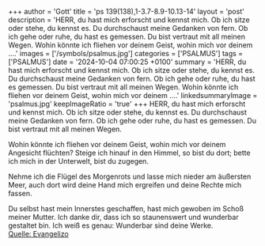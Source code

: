 +++
author = 'Gott'
title = 'ps 139(138),1-3.7-8.9-10.13-14'
layout = 'post'
description = 'HERR, du hast mich erforscht und kennst mich.  Ob ich sitze oder stehe, du kennst es. Du durchschaust meine Gedanken von fern. Ob ich gehe oder ruhe, du hast es gemessen.  Du bist vertraut mit all meinen Wegen.  Wohin könnte ich fliehen vor deinem Geist, wohin mich vor deinem ....'
images = ['/symbols/psalmus.jpg']
categories = ['PSALMUS']
tags = ['PSALMUS']
date = '2024-10-04 07:00:25 +0100'
summary = 'HERR, du hast mich erforscht und kennst mich.  Ob ich sitze oder stehe, du kennst es. Du durchschaust meine Gedanken von fern. Ob ich gehe oder ruhe, du hast es gemessen.  Du bist vertraut mit all meinen Wegen.  Wohin könnte ich fliehen vor deinem Geist, wohin mich vor deinem ....'
linkedsummaryImage = 'psalmus.jpg'
keepImageRatio = 'true'
+++
HERR, du hast mich erforscht und kennst mich. 
Ob ich sitze oder stehe, du kennst es.
Du durchschaust meine Gedanken von fern.
Ob ich gehe oder ruhe, du hast es gemessen. 
Du bist vertraut mit all meinen Wegen.

Wohin könnte ich fliehen vor deinem Geist,
wohin mich vor deinem Angesicht flüchten?
Steige ich hinauf in den Himmel, so bist du dort;
bette ich mich in der Unterwelt, bist du zugegen.<!--more-->

Nehme ich die Flügel des Morgenrots
und lasse mich nieder am äußersten Meer,
auch dort wird deine Hand mich ergreifen
und deine Rechte mich fassen.

Du selbst hast mein Innerstes geschaffen, 
hast mich gewoben im Schoß meiner Mutter.
Ich danke dir, dass ich so staunenswert und wunderbar gestaltet bin. 
Ich weiß es genau: Wunderbar sind deine Werke.<br> [Quelle: Evangelizo](https://evangeliumtagfuertag.org/DE/gospel)